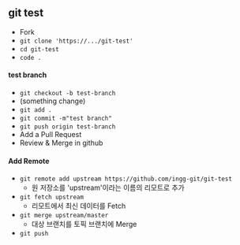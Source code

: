 ## git test

- Fork
- `git clone 'https://.../git-test'`
- `cd git-test`
- `code .`

#### test branch

- `git checkout -b test-branch`
- (something change)
- `git add .`
- `git commit -m"test branch"`
- `git push origin test-branch`
- Add a Pull Request
- Review & Merge in github

#### Add Remote

- `git remote add upstream https://github.com/ingg-git/git-test`
  - 원 저장소를 'upstream'이라는 이름의 리모트로 추가
- `git fetch upstream`
  - 리모트에서 최신 데이터를 Fetch
- `git merge upstream/master`
  - 대상 브랜치를 토픽 브랜치에 Merge
- `git push`
